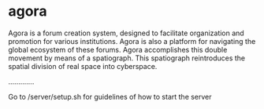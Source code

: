 agora
=====

Agora is a forum creation system, designed to facilitate organization and promotion for various institutions. Agora is also a platform for navigating the global ecosystem of these forums. Agora accomplishes this double movement by means of a spatiograph. This spatiograph reintroduces the spatial division of real space into cyberspace.


.............


Go to /server/setup.sh for guidelines of how to start the server


